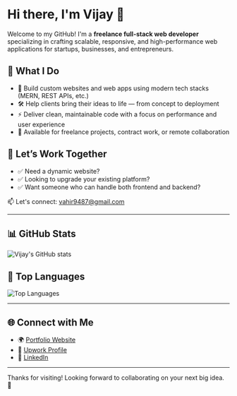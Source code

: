 # Hi there, I'm Vijay 👋

Welcome to my GitHub! I'm a **freelance full-stack web developer** specializing in crafting scalable, responsive, and high-performance web applications for startups, businesses, and entrepreneurs.

## 💼 What I Do

- 🔧 Build custom websites and web apps using modern tech stacks (MERN, REST APIs, etc.)
- 🛠️ Help clients bring their ideas to life — from concept to deployment
- ⚡ Deliver clean, maintainable code with a focus on performance and user experience
- 🤝 Available for freelance projects, contract work, or remote collaboration

## 💬 Let’s Work Together

- ✅ Need a dynamic website?  
- ✅ Looking to upgrade your existing platform?  
- ✅ Want someone who can handle both frontend and backend?

📫 Let's connect: [vahir9487@gmail.com](mailto:vahir9487@gmail.com)

---

## 📊 GitHub Stats

![Vijay's GitHub stats](https://github-readme-stats.vercel.app/api?username=Mrvijuahir&show_icons=true&theme=radical)

## 🧠 Top Languages

![Top Languages](https://github-readme-stats.vercel.app/api/top-langs/?username=Mrvijuahir&layout=compact&theme=radical)

---

## 🌐 Connect with Me

- 🌍 [Portfolio Website](https://jaydepani.vercel.app/)
- 💼 [Upwork Profile](https://www.upwork.com/freelancers/~011eb6d62cfbadfed1?mp_source=share)
- 💬 [LinkedIn](https://www.linkedin.com/in/vijay-puchhadiya/)

---

Thanks for visiting! Looking forward to collaborating on your next big idea. 🚀
